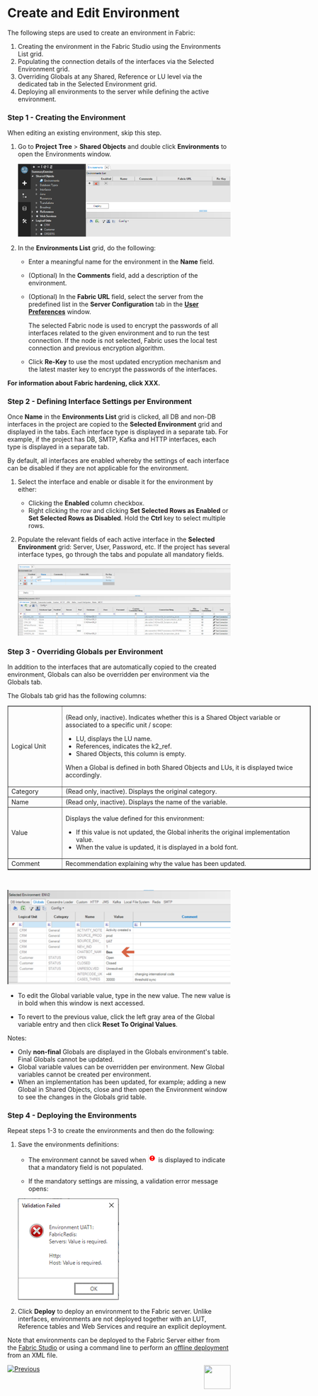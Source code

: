 # Create and Edit Environment

The following steps are used to create an environment in Fabric:

1. Creating the environment in the Fabric Studio using the Environments List grid.
2. Populating the connection details of the interfaces via the Selected Environment grid.
3. Overriding Globals at any Shared, Reference or LU level via the dedicated tab in the Selected Environment grid.   
4. Deploying all environments to the server while defining the active environment.


### Step 1 - Creating the Environment

When editing an existing environment, skip this step.  

1. Go to **Project Tree** > **Shared Objects** and double click **Environments** to open the Environments window.

   ![image](images/25_02_1.PNG)

2. In the **Environments List** grid, do the following:

   -  Enter a meaningful name for the environment in the **Name** field.

    - (Optional) In the **Comments** field, add a description of the environment.

    - (Optional) In the **Fabric URL** field, select the server from the predefined list in the **Server Configuration** tab in the [**User Preferences**](/articles/04_fabric_studio/04_user_preferences.md) window. 

       The selected Fabric node is used to encrypt the passwords of all interfaces related to the given environment and to run the test connection. If the node is not selected, Fabric uses the local test connection and previous encryption algorithm. 

      
   -  Click **Re-Key** to use the most updated encryption mechanism and the latest master key to encrypt the passwords of the interfaces.
   
**For information about Fabric hardening, click XXX.**
        <!--[Click for more information about Fabric security hardening].-->

### Step 2 - Defining Interface Settings per Environment 

Once **Name** in the  **Environments List** grid is clicked, all DB and non-DB interfaces in the project are copied to the **Selected Environment** grid and displayed in the tabs. Each interface type is displayed in a separate tab. For example, if the project has DB, SMTP, Kafka and HTTP interfaces, each type is displayed in a separate tab.

By default, all interfaces are enabled whereby the settings of each interface can be disabled if they are not applicable for the environment.

1. Select the interface and enable or disable it for the environment by either:
   * Clicking the **Enabled** column checkbox.
   * Right clicking the row and clicking **Set Selected Rows as Enabled** or **Set Selected Rows as Disabled**. Hold the **Ctrl** key to select multiple rows. 
2. Populate the relevant fields of each active interface in the **Selected Environment** grid: Server, User, Password, etc. If the project has several interface types, go through the tabs and populate all mandatory fields.

   ![image](images/25_02_2.PNG)

### Step 3 - Overriding Globals per Environment

In addition to the interfaces that are automatically copied to the created environment, Globals can also be overridden per environment via the Globals tab. 

The Globals tab grid has the following columns:

<table border="1" cellpadding="1" cellspacing="1" style="width:685px">

<tbody>

 <tr>

  <td style="width:109px">Logical Unit</td>

  <td style="width:562px">

  <p>(Read only, inactive). Indicates whether this is a Shared Object variable or associated to a specific unit / scope:</p>



  <ul>

   <li>LU, displays the LU name.</li>

   <li>References, indicates the k2_ref.</li>

   <li>Shared Objects, this column is empty. </li>

  </ul>



  <p>When a Global is defined in both Shared Objects and LUs, it is displayed twice accordingly.</p>

  </td>

 </tr>

 <tr>

  <td style="width:109px">Category</td>

  <td style="width:562px">(Read only, inactive). Displays the original category.  </td>

 </tr>

 <tr>

  <td style="width:109px">Name</td>

  <td style="width:562px">(Read only, inactive). Displays the name of the variable.</td>

 </tr>

 <tr>

  <td style="width:109px">Value</td>

  <td style="width:562px">

  <p>Displays the value defined for this environment:</p>



  <ul>

   <li>If this value is not updated, the Global inherits the original implementation value.</li>

   <li>When the value is updated, it is displayed in a bold font.</li>

  </ul>

  </td>

 </tr>

 <tr>

  <td style="width:109px">Comment</td>

  <td style="width:562px">Recommendation explaining why the value has been updated. </td>

 </tr>

</tbody>

</table>



<p> </p>



![image](images/globals_table_with_change.png)

-  To edit the Global variable value, type in the new value. The new value is in bold when this window is next accessed.

-  To revert to the previous value, click the left gray area of the Global variable entry and then click **Reset To Original Values**. 



Notes:

-  Only **non-final** Globals are displayed in the Globals environment's table. Final Globals cannot be updated. 
-  Global variable values can be overridden per environment. New Global variables cannot be created per environment.
-  When an implementation has been updated, for example; adding a new Global in Shared Objects, close and then open the Environment window to see the changes in the Globals grid table.

### Step 4 - Deploying the Environments

Repeat steps 1-3 to create the environments and then do the following:

1. Save the environments definitions:

   -   The environment cannot be saved when ![image](images/25_red_sign.PNG) is displayed to indicate that a mandatory field is not populated.

   -   If the mandatory settings are missing, a validation error message opens:

      ![image](images/25_02_3.PNG)

2. Click **Deploy** to deploy an environment to the Fabric server. Unlike interfaces, environments are not deployed together with an LUT, Reference tables and Web Services and require an explicit deployment.

Note that environments can be deployed to the Fabric Server either from the [Fabric Studio](03_deploy_env_from_Fabric_Studio.md) or using a command line to perform an [offline deployment](04_offline_deployment.md) from an XML file.

[![Previous](/articles/images/Previous.png)](01_environments_overview.md)[<img align="right" width="60" height="54" src="/articles/images/Next.png">](03_deploy_env_from_Fabric_Studio.md)
